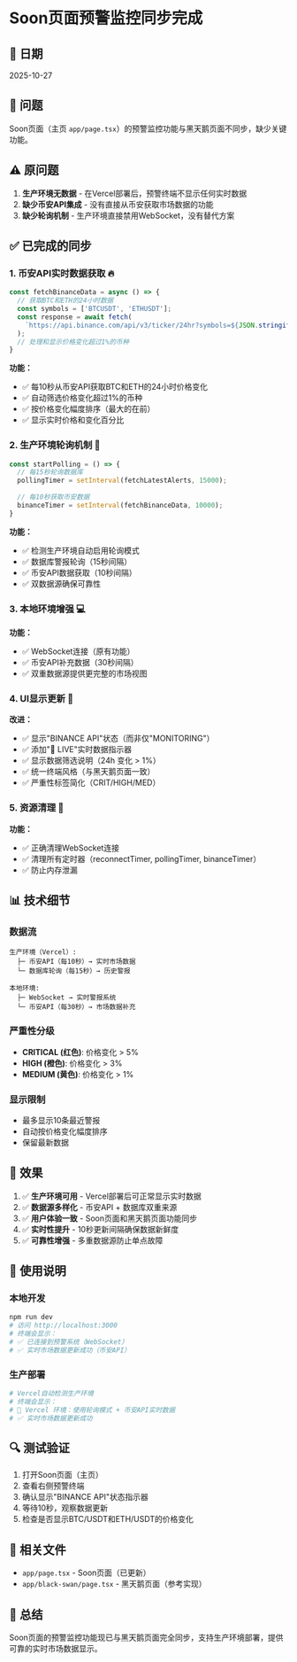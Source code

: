 # Soon页面预警监控同步完成

## 📅 日期
2025-10-27

## 🎯 问题
Soon页面（主页 `app/page.tsx`）的预警监控功能与黑天鹅页面不同步，缺少关键功能。

## ⚠️ 原问题
1. **生产环境无数据** - 在Vercel部署后，预警终端不显示任何实时数据
2. **缺少币安API集成** - 没有直接从币安获取市场数据的功能
3. **缺少轮询机制** - 生产环境直接禁用WebSocket，没有替代方案

## ✅ 已完成的同步
### 1. 币安API实时数据获取 🔥
```typescript
const fetchBinanceData = async () => {
  // 获取BTC和ETH的24小时数据
  const symbols = ['BTCUSDT', 'ETHUSDT'];
  const response = await fetch(
    `https://api.binance.com/api/v3/ticker/24hr?symbols=${JSON.stringify(symbols)}`
  );
  // 处理和显示价格变化超过1%的币种
}
```

**功能：**
- ✅ 每10秒从币安API获取BTC和ETH的24小时价格变化
- ✅ 自动筛选价格变化超过1%的币种
- ✅ 按价格变化幅度排序（最大的在前）
- ✅ 显示实时价格和变化百分比

### 2. 生产环境轮询机制 🔄
```typescript
const startPolling = () => {
  // 每15秒轮询数据库
  pollingTimer = setInterval(fetchLatestAlerts, 15000);
  
  // 每10秒获取币安数据
  binanceTimer = setInterval(fetchBinanceData, 10000);
}
```

**功能：**
- ✅ 检测生产环境自动启用轮询模式
- ✅ 数据库警报轮询（15秒间隔）
- ✅ 币安API数据获取（10秒间隔）
- ✅ 双数据源确保可靠性

### 3. 本地环境增强 💻
**功能：**
- ✅ WebSocket连接（原有功能）
- ✅ 币安API补充数据（30秒间隔）
- ✅ 双重数据源提供更完整的市场视图

### 4. UI显示更新 🎨
**改进：**
- ✅ 显示"BINANCE API"状态（而非仅"MONITORING"）
- ✅ 添加"🔴 LIVE"实时数据指示器
- ✅ 显示数据筛选说明（24h 变化 > 1%）
- ✅ 统一终端风格（与黑天鹅页面一致）
- ✅ 严重性标签简化（CRIT/HIGH/MED）

### 5. 资源清理 🧹
**功能：**
- ✅ 正确清理WebSocket连接
- ✅ 清理所有定时器（reconnectTimer, pollingTimer, binanceTimer）
- ✅ 防止内存泄漏

## 📊 技术细节

### 数据流
```
生产环境（Vercel）:
  ├─ 币安API（每10秒）→ 实时市场数据
  └─ 数据库轮询（每15秒）→ 历史警报

本地环境:
  ├─ WebSocket → 实时警报系统
  └─ 币安API（每30秒）→ 市场数据补充
```

### 严重性分级
- **CRITICAL (红色)**: 价格变化 > 5%
- **HIGH (橙色)**: 价格变化 > 3%
- **MEDIUM (黄色)**: 价格变化 > 1%

### 显示限制
- 最多显示10条最近警报
- 自动按价格变化幅度排序
- 保留最新数据

## 🎯 效果
1. ✅ **生产环境可用** - Vercel部署后可正常显示实时数据
2. ✅ **数据源多样化** - 币安API + 数据库双重来源
3. ✅ **用户体验一致** - Soon页面和黑天鹅页面功能同步
4. ✅ **实时性提升** - 10秒更新间隔确保数据新鲜度
5. ✅ **可靠性增强** - 多重数据源防止单点故障

## 📝 使用说明

### 本地开发
```bash
npm run dev
# 访问 http://localhost:3000
# 终端会显示：
# ✅ 已连接到预警系统（WebSocket）
# ✅ 实时市场数据更新成功（币安API）
```

### 生产部署
```bash
# Vercel自动检测生产环境
# 终端会显示：
# 🔄 Vercel 环境：使用轮询模式 + 币安API实时数据
# ✅ 实时市场数据更新成功
```

## 🔍 测试验证
1. 打开Soon页面（主页）
2. 查看右侧预警终端
3. 确认显示"BINANCE API"状态指示器
4. 等待10秒，观察数据更新
5. 检查是否显示BTC/USDT和ETH/USDT的价格变化

## 📂 相关文件
- `app/page.tsx` - Soon页面（已更新）
- `app/black-swan/page.tsx` - 黑天鹅页面（参考实现）

## 🎉 总结
Soon页面的预警监控功能现已与黑天鹅页面完全同步，支持生产环境部署，提供可靠的实时市场数据显示。

